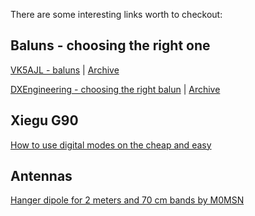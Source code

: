 There are some interesting links worth to checkout:

## Baluns - choosing the right one

[VK5AJL - baluns](http://vk5ajl.com/projects/baluns.php) | [Archive](https://web.archive.org/web/20221224010342/http://vk5ajl.com/projects/baluns.php)

[DXEngineering - choosing the right balun](https://www.dxengineering.com/techarticles/balunsandfeedlinechokes/baluns-choosing-the-correct-balun) | [Archive](https://web.archive.org/web/20221029223714/https://www.dxengineering.com/techarticles/balunsandfeedlinechokes/baluns-choosing-the-correct-balun)

## Xiegu G90
[How to use digital modes on the cheap and easy](https://www.youtube.com/watch?v=3DxY1HecbhQ)

## Antennas
[Hanger dipole for 2 meters and 70 cm bands by M0MSN](https://www.youtube.com/watch?v=PniH4ua4p50)